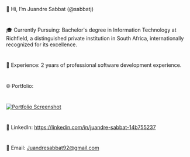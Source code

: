 👋 Hi, I’m Juandre Sabbat (@sabbatj)
#
🎓 Currently Pursuing: Bachelor's degree in Information Technology at Richfield, a distinguished private institution in South Africa, internationally recognized for its excellence.
#
💼 Experience: 2 years of professional software development experience.
#
🌐 Portfolio:
#
[![Portfolio Screenshot](https://github.com/user-attachments/assets/204009f4-79ab-401a-9120-920d36a435f0)](https://2024-port-website.vercel.app/)

#
🔗 LinkedIn: https://linkedin.com/in/juandre-sabbat-14b755237
#
📧 Email: Juandresabbat92@gmail.com
#
 
